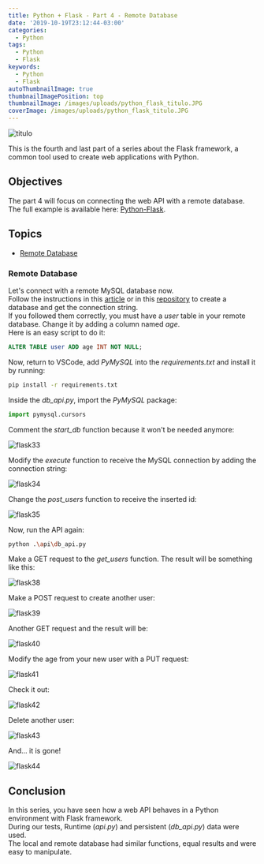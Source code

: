 ```yaml
---
title: Python + Flask - Part 4 - Remote Database
date: '2019-10-19T23:12:44-03:00'
categories:
  - Python
tags:
  - Python
  - Flask
keywords:
  - Python
  - Flask
autoThumbnailImage: true
thumbnailImagePosition: top
thumbnailImage: /images/uploads/python_flask_titulo.JPG
coverImage: /images/uploads/python_flask_titulo.JPG
---
```

![titulo](/images/uploads/python_flask_titulo.JPG)

This is the fourth and last part of a series about the Flask framework, a common tool used to create web applications with Python.  

## Objectives

The part 4 will focus on connecting the web API with a remote database.  
The full example is available here: [Python-Flask](https://github.com/lucianopereira86/Python-Flask).

## Topics

- [Remote Database](#remote-database)

### Remote Database

Let's connect with a remote MySQL database now.  
Follow the instructions in this [article](https://dev.to/lucianopereira86/net-core-web-api-part-2-mysql-3bje) or in this [repository](https://github.com/lucianopereira86/NetCore3-MySQL) to create a database and get the connection string.  
If you followed them correctly, you must have a _user_ table in your remote database. Change it by adding a column named _age_.  
Here is an easy script to do it:

```sql
ALTER TABLE user ADD age INT NOT NULL;
```

Now, return to VSCode, add _PyMySQL_ into the _requirements.txt_ and install it by running:

```sh
pip install -r requirements.txt
```

Inside the _db_api.py_, import the _PyMySQL_ package:

```python
import pymysql.cursors
```

Comment the _start_db_ function because it won't be needed anymore:

![flask33](/images/uploads/python_flask_flask33.JPG)

Modify the _execute_ function to receive the MySQL connection by adding the connection string:

![flask34](/images/uploads/python_flask_flask34.JPG)

Change the _post_users_ function to receive the inserted id:

![flask35](/images/uploads/python_flask_flask35.JPG)

Now, run the API again:

```sh
python .\api\db_api.py

```

Make a GET request to the _get_users_ function. The result will be something like this:

![flask38](/images/uploads/python_flask_flask38.JPG)

Make a POST request to create another user:

![flask39](/images/uploads/python_flask_flask39.JPG)

Another GET request and the result will be:

![flask40](/images/uploads/python_flask_flask40.JPG)

Modify the age from your new user with a PUT request:

![flask41](/images/uploads/python_flask_flask41.JPG)

Check it out:

![flask42](/images/uploads/python_flask_flask42.JPG)

Delete another user:

![flask43](/images/uploads/python_flask_flask43.JPG)

And... it is gone!

![flask44](/images/uploads/python_flask_flask44.JPG)

## Conclusion

In this series, you have seen how a web API behaves in a Python environment with Flask framework.  
During our tests, Runtime (_api.py_) and persistent (_db_api.py_) data were used.  
The local and remote database had similar functions, equal results and were easy to manipulate.
